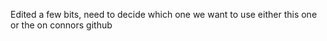 Edited a few bits, need to decide which one we want to use either this one or the on connors github 
